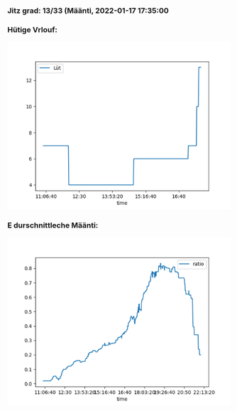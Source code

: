 ### Jitz grad: 13/33 (Määnti, 2022-01-17 17:35:00

### Hütige Vrlouf:
![Graph](Today.png)

### E durschnittleche Määnti:
![Graph](Määnti.png)